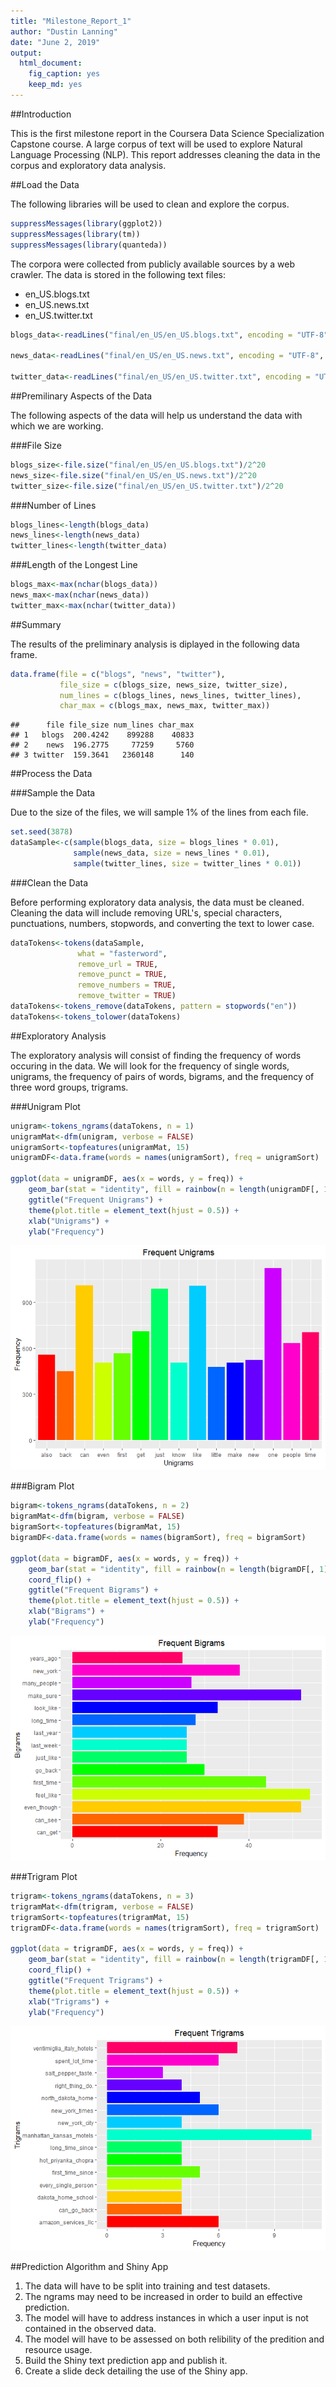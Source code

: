 ```yaml
---
title: "Milestone_Report_1"
author: "Dustin Lanning"
date: "June 2, 2019"
output: 
  html_document: 
    fig_caption: yes
    keep_md: yes
---
```


##Introduction

This is the first milestone report in the Coursera Data Science Specialization Capstone course. A large corpus of text will be used to explore Natural Language Processing (NLP). This report addresses cleaning the data in the corpus and exploratory data analysis.

##Load the Data

The following libraries will be used to clean and explore the corpus.


```r
suppressMessages(library(ggplot2))
suppressMessages(library(tm))
suppressMessages(library(quanteda))
```

The corpora were collected from publicly available sources by a web crawler. The data is stored in the following text files:

* en_US.blogs.txt
* en_US.news.txt
* en_US.twitter.txt


```r
blogs_data<-readLines("final/en_US/en_US.blogs.txt", encoding = "UTF-8", skipNul = TRUE)

news_data<-readLines("final/en_US/en_US.news.txt", encoding = "UTF-8", skipNul = TRUE, warn = FALSE)

twitter_data<-readLines("final/en_US/en_US.twitter.txt", encoding = "UTF-8", skipNul = TRUE)
```

##Premilinary Aspects of the Data

The following aspects of the data will help us understand the data with which we are working.

###File Size


```r
blogs_size<-file.size("final/en_US/en_US.blogs.txt")/2^20
news_size<-file.size("final/en_US/en_US.news.txt")/2^20
twitter_size<-file.size("final/en_US/en_US.twitter.txt")/2^20
```

###Number of Lines


```r
blogs_lines<-length(blogs_data)
news_lines<-length(news_data)
twitter_lines<-length(twitter_data)
```

###Length of the Longest Line


```r
blogs_max<-max(nchar(blogs_data))
news_max<-max(nchar(news_data))
twitter_max<-max(nchar(twitter_data))
```

##Summary

The results of the preliminary analysis is diplayed in the following data frame.


```r
data.frame(file = c("blogs", "news", "twitter"),
           file_size = c(blogs_size, news_size, twitter_size),
           num_lines = c(blogs_lines, news_lines, twitter_lines),
           char_max = c(blogs_max, news_max, twitter_max))
```

```
##      file file_size num_lines char_max
## 1   blogs  200.4242    899288    40833
## 2    news  196.2775     77259     5760
## 3 twitter  159.3641   2360148      140
```

##Process the Data

###Sample the Data

Due to the size of the files, we will sample 1% of the lines from each file.


```r
set.seed(3878)
dataSample<-c(sample(blogs_data, size = blogs_lines * 0.01),
              sample(news_data, size = news_lines * 0.01),
              sample(twitter_lines, size = twitter_lines * 0.01))
```

###Clean the Data

Before performing exploratory data analysis, the data must be cleaned. Cleaning the data will include removing URL's, special characters, punctuations, numbers, stopwords, and converting the text to lower case.


```r
dataTokens<-tokens(dataSample,
               what = "fasterword",
               remove_url = TRUE,
               remove_punct = TRUE,
               remove_numbers = TRUE,
               remove_twitter = TRUE)
dataTokens<-tokens_remove(dataTokens, pattern = stopwords("en"))
dataTokens<-tokens_tolower(dataTokens)
```

##Exploratory Analysis

The exploratory analysis will consist of finding the frequency of words occuring in the data. We will look for the frequency of single words, unigrams, the frequency of pairs of words, bigrams, and the frequency of three word groups, trigrams.

###Unigram Plot


```r
unigram<-tokens_ngrams(dataTokens, n = 1)
unigramMat<-dfm(unigram, verbose = FALSE)
unigramSort<-topfeatures(unigramMat, 15)
unigramDF<-data.frame(words = names(unigramSort), freq = unigramSort)

ggplot(data = unigramDF, aes(x = words, y = freq)) +
    geom_bar(stat = "identity", fill = rainbow(n = length(unigramDF[, 1]))) +
    ggtitle("Frequent Unigrams") +
    theme(plot.title = element_text(hjust = 0.5)) +
    xlab("Unigrams") +
    ylab("Frequency")
```

![](Milestone_Report_1_files/figure-html/unnamed-chunk-9-1.png)<!-- -->

###Bigram Plot


```r
bigram<-tokens_ngrams(dataTokens, n = 2)
bigramMat<-dfm(bigram, verbose = FALSE)
bigramSort<-topfeatures(bigramMat, 15)
bigramDF<-data.frame(words = names(bigramSort), freq = bigramSort)

ggplot(data = bigramDF, aes(x = words, y = freq)) +
    geom_bar(stat = "identity", fill = rainbow(n = length(bigramDF[, 1]))) +
    coord_flip() +
    ggtitle("Frequent Bigrams") +
    theme(plot.title = element_text(hjust = 0.5)) +
    xlab("Bigrams") +
    ylab("Frequency")
```

![](Milestone_Report_1_files/figure-html/unnamed-chunk-10-1.png)<!-- -->

###Trigram Plot


```r
trigram<-tokens_ngrams(dataTokens, n = 3)
trigramMat<-dfm(trigram, verbose = FALSE)
trigramSort<-topfeatures(trigramMat, 15)
trigramDF<-data.frame(words = names(trigramSort), freq = trigramSort)

ggplot(data = trigramDF, aes(x = words, y = freq)) +
    geom_bar(stat = "identity", fill = rainbow(n = length(trigramDF[, 1]))) +
    coord_flip() +
    ggtitle("Frequent Trigrams") +
    theme(plot.title = element_text(hjust = 0.5)) +
    xlab("Trigrams") +
    ylab("Frequency")
```

![](Milestone_Report_1_files/figure-html/unnamed-chunk-11-1.png)<!-- -->

##Prediction Algorithm and Shiny App

1. The data will have to be split into training and test datasets.
2. The ngrams may need to be increased in order to build an effective prediction.
3. The model will have to address instances in which a user input is not contained in the observed data.
4. The model will have to be assessed on both relibility of the predition and resource usage.
5. Build the Shiny text prediction app and publish it.
6. Create a slide deck detailing the use of the Shiny app.
